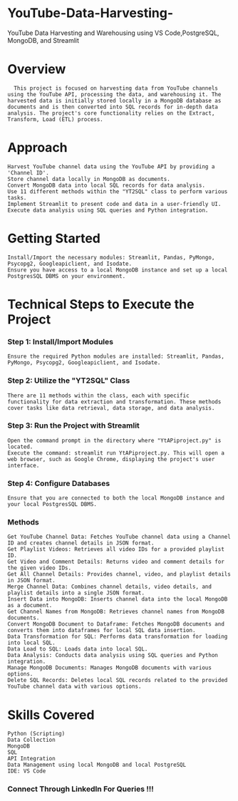 # YouTube-Data-Harvesting-
YouTube Data Harvesting and Warehousing using VS Code,PostgreSQL, MongoDB, and Streamlit 

# Overview

      This project is focused on harvesting data from YouTube channels using the YouTube API, processing the data, and warehousing it. The harvested data is initially stored locally in a MongoDB database as documents and is then converted into SQL records for in-depth data analysis. The project's core functionality relies on the Extract, Transform, Load (ETL) process.

# Approach 
    Harvest YouTube channel data using the YouTube API by providing a 'Channel ID'.
    Store channel data locally in MongoDB as documents.
    Convert MongoDB data into local SQL records for data analysis.
    Use 11 different methods within the "YT2SQL" class to perform various tasks.
    Implement Streamlit to present code and data in a user-friendly UI.
    Execute data analysis using SQL queries and Python integration.

# Getting Started

    Install/Import the necessary modules: Streamlit, Pandas, PyMongo, Psycopg2, Googleapiclient, and Isodate.
    Ensure you have access to a local MongoDB instance and set up a local PostgresSQL DBMS on your environment.

# Technical Steps to Execute the Project

### Step 1: Install/Import Modules

    Ensure the required Python modules are installed: Streamlit, Pandas, PyMongo, Psycopg2, Googleapiclient, and Isodate.

### Step 2: Utilize the "YT2SQL" Class

    There are 11 methods within the class, each with specific functionality for data extraction and transformation. These methods cover tasks like data retrieval, data storage, and data analysis.

### Step 3: Run the Project with Streamlit

    Open the command prompt in the directory where "YtAPiproject.py" is located.
    Execute the command: streamlit run YtAPiproject.py. This will open a web browser, such as Google Chrome, displaying the project's user interface.

### Step 4: Configure Databases

    Ensure that you are connected to both the local MongoDB instance and your local PostgresSQL DBMS.

### Methods

    Get YouTube Channel Data: Fetches YouTube channel data using a Channel ID and creates channel details in JSON format.
    Get Playlist Videos: Retrieves all video IDs for a provided playlist ID.
    Get Video and Comment Details: Returns video and comment details for the given video IDs.
    Get All Channel Details: Provides channel, video, and playlist details in JSON format.
    Merge Channel Data: Combines channel details, video details, and playlist details into a single JSON format.
    Insert Data into MongoDB: Inserts channel data into the local MongoDB as a document.
    Get Channel Names from MongoDB: Retrieves channel names from MongoDB documents.
    Convert MongoDB Document to Dataframe: Fetches MongoDB documents and converts them into dataframes for local SQL data insertion.
    Data Transformation for SQL: Performs data transformation for loading into local SQL.
    Data Load to SQL: Loads data into local SQL.
    Data Analysis: Conducts data analysis using SQL queries and Python integration.
    Manage MongoDB Documents: Manages MongoDB documents with various options.
    Delete SQL Records: Deletes local SQL records related to the provided YouTube channel data with various options.

# Skills Covered

    Python (Scripting)
    Data Collection
    MongoDB
    SQL
    API Integration
    Data Management using local MongoDB and local PostgreSQL
    IDE: VS Code

### Connect Through LinkedIn For Queries !!!

